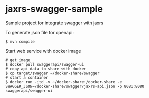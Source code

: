 # jaxrs-swagger-sample


Sample project for integrate swagger with jaxrs

To generate json file for openapi:

```shell script
$ mvn compile
```

Start web service with docker image

```shell script
# get image
$ docker pull swaggerapi/swagger-ui
# copy api data to share with docker
$ cp target/swagger ~/docker-share/swagger
# start a container 
$ docker run -itd -v ~/docker-share:/docker-share -e SWAGGER_JSON=/docker-share/swagger/jaxrs-api.json -p 8081:8080 swaggerapi/swagger-ui
```


